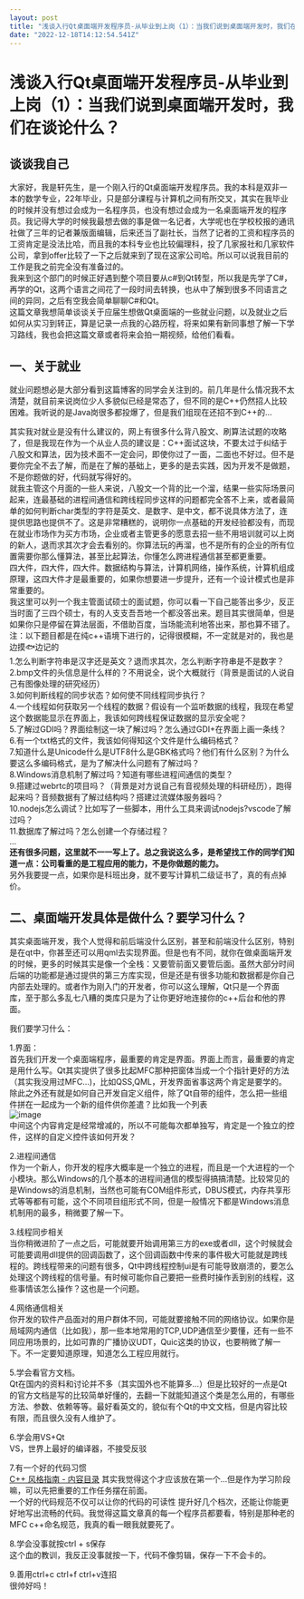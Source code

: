```yaml
---
layout: post
title: "浅谈入行Qt桌面端开发程序员-从毕业到上岗（1）：当我们说到桌面端开发时，我们在谈论什么？"
date: "2022-12-18T14:12:54.541Z"
---
```

浅谈入行Qt桌面端开发程序员-从毕业到上岗（1）：当我们说到桌面端开发时，我们在谈论什么？
=============================================

谈谈我自己
-----

大家好，我是轩先生，是一个刚入行的Qt桌面端开发程序员。我的本科是双非一本的数学专业，22年毕业，只是部分课程与计算机之间有所交叉，其实在我毕业的时候并没有想过会成为一名程序员，也没有想过会成为一名桌面端开发的程序员。我记得大学的时候我最想去做的事是做一名记者，大学呢也在学校校报的通讯社做了三年的记者兼版面编辑，后来还当了副社长，当然了记者的工资和程序员的工资肯定是没法比哈，而且我的本科专业也比较偏理科，投了几家报社和几家软件公司，拿到offer比较了一下之后就来到了现在这家公司哈。所以可以说我目前的工作是我之前完全没有准备过的。  
我来到这个部门的时候正好遇到整个项目要从c#到Qt转型，所以我是先学了C#，再学的Qt，这两个语言之间花了一段时间去转换，也从中了解到很多不同语言之间的异同，之后有空我会简单聊聊C#和Qt。  
这篇文章我想简单谈谈关于应届生想做Qt桌面端的一些就业问题，以及就业之后如何从实习到转正，算是记录一点我的心路历程，将来如果有新同事想了解一下学习路线，我也会把这篇文章或者将来会拍一期视频，给他们看看。

一、关于就业
------

就业问题想必是大部分看到这篇博客的同学会关注到的。前几年是什么情况我不太清楚，就目前来说岗位少人多貌似已经是常态了，但不同的是C++仍然招人比较困难。我听说的是Java岗很多都投爆了，但是我们组现在还招不到C++的...

其实我对就业是没有什么建议的，网上有很多什么背八股文、刷算法试题的攻略了，但是我现在作为一个从业人员的建议是：C++面试这块，不要太过于纠结于八股文和算法，因为技术面不一定会问，即使你过了一面，二面也不好过。但不是要你完全不去了解，而是在了解的基础上，更多的是去实践，因为开发不是做题，不是你题做的好，代码就写得好的。  
就我主管这个月面的一些人来说，八股文一个背的比一个溜，结果一些实际场景问起来，连最基础的进程间通信和跨线程同步这样的问题都完全答不上来，或者最简单的如何判断char类型的字符是英文、是数字、是中文，都不说具体方法了，连提供思路也提供不了。这是非常糟糕的，说明你一点基础的开发经验都没有，而现在就业市场作为买方市场，企业或者主管更多的愿意去招一些不用培训就可以上岗的新人，退而求其次才会去看别的。你算法玩的再溜，也不是所有的企业的所有位置需要你那么懂算法，甚至比起算法，你懂怎么跨进程通信甚至都更重要。  
四大件，四大件，四大件。数据结构与算法，计算机网络，操作系统，计算机组成原理，这四大件才是最重要的，如果你想要进一步提升，还有一个设计模式也是非常重要的。  
我这里可以列一个我主管面试硕士的面试题，你可以看一下自己能答出多少，反正当时面了三四个硕士，有的人支支吾吾地一个都没答出来。题目其实很简单，但是如果你只是停留在算法层面，不借助百度，当场能流利地答出来，那也算不错了。  
注：以下题目都是在纯c++语境下进行的，记得很模糊，不一定就是对的，我也是边摸🐟边记的  
1.怎么判断字符串是汉字还是英文？退而求其次，怎么判断字符串是不是数字？  
2.bmp文件的头信息是什么样的？不用说全，说个大概就行（背景是面试的人说自己有图像处理的研究经历）  
3.如何判断线程的同步状态？如何使不同线程同步执行？  
4.一个线程如何获取另一个线程的数据？假设有一个监听数据的线程，我现在希望这个数据能显示在界面上，我该如何跨线程保证数据的显示安全呢？  
5.了解过GDI吗？界面绘制这一块了解过吗？怎么通过GDI+在界面上画一条线？  
6.有一个txt格式的文件，我该如何得知这个文件是什么编码格式？  
7.知道什么是Unicode什么是UTF8什么是GBK格式吗？他们有什么区别？为什么要这么多编码格式，是为了解决什么问题有了解过吗？  
8.Windows消息机制了解过吗？知道有哪些进程间通信的类型？  
9.搭建过webrtc的项目吗？（背景是对方说自己有音视频处理的科研经历），跑得起来吗？音频数据有了解过结构吗？搭建过流媒体服务器吗？  
10.nodejs怎么调试？比如写了一些脚本，用什么工具来调试nodejs?vscode了解过吗？  
11.数据库了解过吗？怎么创建一个存储过程？  
...  
**还有很多问题，这里就不一一写上了。总之我说这么多，是希望找工作的同学们知道一点：公司看重的是工程应用的能力，不是你做题的能力。**  
另外我要提一点，如果你是科班出身，就不要写计算机二级证书了，真的有点掉价。

二、桌面端开发具体是做什么？要学习什么？
--------------------

其实桌面端开发，我个人觉得和前后端没什么区别，甚至和前端没什么区别，特别是在qt中，你甚至还可以用qml去实现界面。但是也有不同，就你在做桌面端开发的时候，更多的时候其实是像一个全栈：又要管前面又要管后面。虽然大部分时间后端的功能都是通过提供的第三方库实现，但是还是有很多功能和数据都是你自己内部去处理的。或者作为刚入门的开发者，你可以这么理解，Qt只是一个界面库，至于那么多乱七八糟的类库只是为了让你更好地连接你的c++后台和他的界面。

我们要学习什么：

1.界面：  
首先我们开发一个桌面端程序，最重要的肯定是界面。界面上而言，最重要的肯定是用什么写。Qt其实提供了很多比起MFC那种把窗体当成一个个指针更好的方法（其实我没用过MFC...)，比如QSS,QML，开发界面省事这两个肯定是要学的。  
除此之外还有就是如何自己开发自定义组件，除了Qt自带的组件，怎么把一些组件拼在一起成为一个新的组件供你差遣？比如我一个列表  
![image](https://img2023.cnblogs.com/blog/3013923/202212/3013923-20221218172656278-596300760.png)  
中间这个内容肯定是经常增减的，所以不可能每次都单独写，肯定是一个独立的控件，这样的自定义控件该如何开发？

2.进程间通信  
作为一个新人，你开发的程序大概率是一个独立的进程，而且是一个大进程的一个小模块。那么Windows的几个基本的进程间通信的模型得搞搞清楚。比较常见的是Windows的消息机制，当然也可能有COM组件形式，DBUS模式，内存共享形式等等都有可能，这个不同项目组形式不同，但是一般情况下都是Windows消息机制用的最多，稍微要了解一下。

3.线程同步相关  
当你稍微进阶了一点之后，可能就要开始调用第三方的exe或者dll，这个时候就会可能要调用dll提供的回调函数了，这个回调函数中传来的事件极大可能就是跨线程的。跨线程带来的问题有很多，Qt中跨线程控制ui是有可能导致崩溃的，要怎么处理这个跨线程的信号量。有时候可能你自己要把一些费时操作丢到别的线程，这些事情该怎么操作？这也是一个问题。

4.网络通信相关  
你开发的软件产品面对的用户群体不同，可能就要接触不同的网络协议。如果你是局域网内通信（比如我），那一些本地常用的TCP,UDP通信至少要懂，还有一些不同应用场景的，比如可靠的广播协议UDT，Quic这类的协议，也要稍微了解一下。不一定要知道原理，知道怎么工程应用就行。

5.学会看官方文档。  
Qt在国内的资料和讨论并不多（其实国外也不能算多...）但是比较好的一点是Qt的官方文档是写的比较简单好懂的，去翻一下就能知道这个类是怎么用的，有哪些方法、参数、依赖等等。最好看英文的，貌似有个Qt的中文文档，但是内容比较有限，而且很久没有人维护了。

6.学会用VS+Qt  
VS，世界上最好的编译器，不接受反驳

7.有一个好的代码习惯  
[C++ 风格指南 - 内容目录](zh-google-styleguide.readthedocs.org/en/latest/google-cpp-styleguide/contents/) 其实我觉得这个才应该放在第一个...但是作为学习阶段嘛，可以先把重要的工作任务摆在前面。  
一个好的代码规范不仅可以让你的代码的可读性 提升好几个档次，还能让你能更好地写出流畅的代码。我觉得这篇文章真的每一个程序员都要看，特别是那种老的MFC c++命名规范，我真的看一眼我就要死了。

8.学会没事就按ctrl + s保存  
这个血的教训，我反正没事就按一下，代码不像剪辑，保存一下不会卡的。

9.善用ctrl+c ctrl+f ctrl+v连招  
很帅好吗！